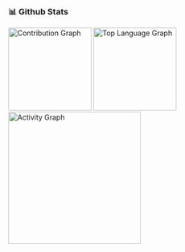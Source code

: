 <!-- [![Github](https://img.shields.io/github/followers/alirzasahb?label=Follow&style=social)](https://github.com/alirzasahb) -->

### 📊 Github Stats
<div>
    <img height=165 src="https://github-readme-stats.vercel.app/api?username=alirzasahb&show_icons=true&count_private=true&hide_border=true&theme=tokyonight" alt="Contribution Graph" />
    <img height=165 src="https://github-readme-stats.vercel.app/api/top-langs/?username=alirzasahb&theme=tokyonight&hide_border=true&layout=compact" alt="Top Language Graph" />
    <img height=263 src="https://github-readme-activity-graph.vercel.app/graph?username=alirzasahb&theme=xcode&hide_border=true&layout=compact" alt="Activity Graph" />
</div>

<!-- [![alirzasahb github stats](https://github-readme-stats.vercel.app/api?username=alirzasahb)](https://github.com/alirzasahb) -->
